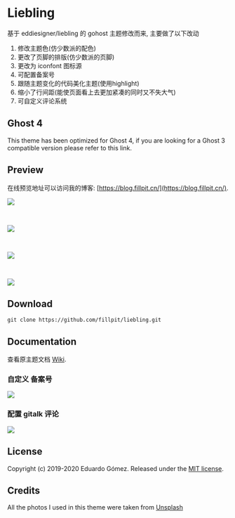 # Liebling

基于 eddiesigner/liebling 的 gohost 主题修改而来, 主要做了以下改动
1. 修改主题色(仿少数派的配色)
2. 更改了页脚的排版(仿少数派的页脚)
3. 更改为 iconfont 图标源
4. 可配置备案号
5. 跟随主题变化的代码美化主题(使用highlight)
6. 缩小了行间距(能使页面看上去更加紧凑的同时又不失大气)
7. 可自定义评论系统

## Ghost 4

This theme has been optimized for Ghost 4, if you are looking for a Ghost 3 compatible version please refer to this link.

## Preview

在线预览地址可以访问我的博客: [https://blog.fillpit.cn/](https://blog.fillpit.cn/).

![](https://gitee.com/myisafei/figurebed/raw/master/img/202109091452925.png)

<br>

![](https://gitee.com/myisafei/figurebed/raw/master/img/202109091450646.png)

<br>

![](https://gitee.com/myisafei/figurebed/raw/master/img/202109091445522.png)

<br>

![](https://gitee.com/myisafei/figurebed/raw/master/img/202109091445410.png)

## Download

```
git clone https://github.com/fillpit/liebling.git

```

## Documentation

查看原主题文档 [Wiki](https://github.com/eddiesigner/liebling/wiki).

### 自定义 备案号
![](https://gitee.com/myisafei/figurebed/raw/master/img/202109091458377.png)

### 配置 gitalk 评论
![](https://gitee.com/myisafei/figurebed/raw/master/img/202109091459370.png)

## License

Copyright (c) 2019-2020 Eduardo Gómez. Released under the [MIT license](https://github.com/eddiesigner/liebling/blob/master/LICENSE).

## Credits

All the photos I used in this theme were taken from [Unsplash](https://unsplash.com)
